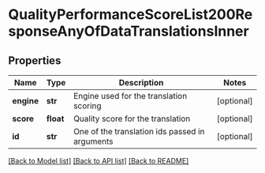# QualityPerformanceScoreList200ResponseAnyOfDataTranslationsInner

## Properties
Name | Type | Description | Notes
------------ | ------------- | ------------- | -------------
**engine** | **str** | Engine used for the translation scoring | [optional] 
**score** | **float** | Quality score for the translation | [optional] 
**id** | **str** | One of the translation ids passed in arguments | [optional] 

[[Back to Model list]](../README.md#documentation-for-models) [[Back to API list]](../README.md#documentation-for-api-endpoints) [[Back to README]](../README.md)


